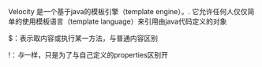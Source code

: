  Velocity 是一个基于java的模板引擎（template engine）。. 它允许任何人仅仅简单的使用模板语言（template language）来引用由java代码定义的对象

$：表示取内容或执行某一方法，与普通内容区别

$!：与$一样，只是为了与自己定义的properties区别开
